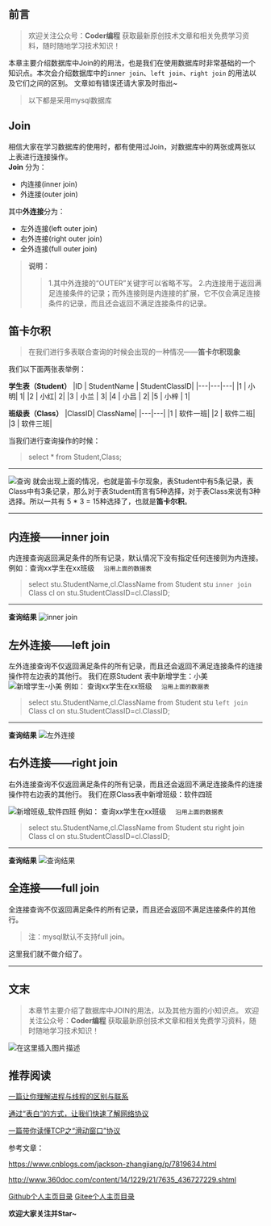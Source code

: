 
## 前言
> 欢迎关注公众号：**Coder编程**
> 获取最新原创技术文章和相关免费学习资料，随时随地学习技术知识！

本章主要介绍数据库中Join的的用法，也是我们在使用数据库时非常基础的一个知识点。本次会介绍数据库中的`inner join`、`left join`、`right join` 的用法以及它们之间的区别。 文章如有错误还请大家及时指出~ 

>以下都是采用mysql数据库

## Join
相信大家在学习数据库的使用时，都有使用过Join，对数据库中的两张或两张以上表进行连接操作。  
**Join** 分为：
 - 内连接(inner join)
 - 外连接(outer join)
 
其中**外连接**分为：
- 左外连接(left outer join)
- 右外连接(right outer  join)
- 全外连接(full outer join)

>**说明：**
>>1.其中外连接的“OUTER”关键字可以省略不写。
>>2.内连接用于返回满足连接条件的记录；而外连接则是内连接的扩展，它不仅会满足连接条件的记录，而且还会返回不满足连接条件的记录。



## 笛卡尔积
>在我们进行多表联合查询的时候会出现的一种情况——**笛卡尔积现象**

我们以下面两张表举例：

**学生表（Student）**
|ID | StudentName | StudentClassID|
|---|---|---|
|1 | 小明| 1|
|2 | 小红| 2|
|3 | 小兰 | 3|
|4 | 小吕 | 2|
|5 | 小梓 | 1|

**班级表（Class）**
|ClassID| ClassName| 
|---|---|
|1 | 软件一班| 
|2 | 软件二班| 
|3 | 软件三班| 

当我们进行查询操作的时候：
> select * from Student,Class;

---
![查询](https://img-blog.csdnimg.cn/20190407222148953.png?x-oss-process=image/watermark,type_ZmFuZ3poZW5naGVpdGk,shadow_10,text_aHR0cHM6Ly9ibG9nLmNzZG4ubmV0L01pY2hhZWxfSE0=,size_16,color_FFFFFF,t_70)
就会出现上面的情况，也就是笛卡尔现象，表Student中有5条记录，表Class中有3条记录，那么对于表Student而言有5种选择，对于表Class来说有3种选择。所以一共有 5 * 3 = 15种选择了，也就是**笛卡尔积**。

---

## 内连接——inner join
  内连接查询返回满足条件的所有记录，默认情况下没有指定任何连接则为内连接。
  例如：查询xx学生在xx班级 `  沿用上面的数据表`

  >select stu.StudentName,cl.ClassName from Student stu `inner join` Class cl on stu.StudentClassID=cl.ClassID;  
  
  ---
  **查询结果**
![inner join](https://img-blog.csdnimg.cn/20190407224142330.png)


## 左外连接——left join 
左外连接查询不仅返回满足条件的所有记录，而且还会返回不满足连接条件的连接操作符左边表的其他行。
我们在原Student 表中新增学生：小美
![新增学生-小美](https://img-blog.csdnimg.cn/20190407225114143.png?x-oss-process=image/watermark,type_ZmFuZ3poZW5naGVpdGk,shadow_10,text_aHR0cHM6Ly9ibG9nLmNzZG4ubmV0L01pY2hhZWxfSE0=,size_16,color_FFFFFF,t_70)
例如：  查询xx学生在xx班级   `  沿用上面的数据表`
>select stu.StudentName,cl.ClassName from Student stu `left join` Class cl on stu.StudentClassID=cl.ClassID;  

---
  **查询结果**
  ![左外连接](https://img-blog.csdnimg.cn/20190407225326466.png)


## 右外连接——right join
右外连接查询不仅返回满足条件的所有记录，而且还会返回不满足连接条件的连接操作符右边表的其他行。
我们在原Class表中新增班级：软件四班

![新增班级_软件四班](https://img-blog.csdnimg.cn/20190407225710404.png)
例如：  查询xx学生在xx班级   `  沿用上面的数据表`
>select stu.StudentName,cl.ClassName from Student stu right join Class cl on stu.StudentClassID=cl.ClassID;  

---
  **查询结果**
  ![查询结果](https://img-blog.csdnimg.cn/20190407225819462.png)

## 全连接——full join
全连接查询不仅返回满足条件的所有记录，而且还会返回不满足连接条件的其他行。
>注：mysql默认不支持full join。

这里我们就不做介绍了。

---
## 文末

>本章节主要介绍了数据库中JOIN的用法，以及其他方面的小知识点。
欢迎关注公众号：**Coder编程**
获取最新原创技术文章和相关免费学习资料，随时随地学习技术知识！

![在这里插入图片描述](https://img-blog.csdnimg.cn/20190407231851378.jpg?x-oss-process=image/watermark,type_ZmFuZ3poZW5naGVpdGk,shadow_10,text_aHR0cHM6Ly9ibG9nLmNzZG4ubmV0L01pY2hhZWxfSE0=,size_16,color_FFFFFF,t_70)
## 推荐阅读

[一篇让你理解进程与线程的区别与联系](https://mp.weixin.qq.com/s?__biz=MzIwMTg3NzYyOA==&mid=2247483676&idx=1&sn=9033af3cb37754446779e1fcd89e3329&chksm=96e6700fa191f91919b4c2a46a8a99a7a7dda037181e97b5377835500e99a5f66cb1d3337898&token=424171447&lang=zh_CN#rd)

[通过“表白”的方式，让我们快速了解网络协议](https://mp.weixin.qq.com/s?__biz=MzIwMTg3NzYyOA==&mid=2247483701&idx=1&sn=b21d65f8ba4ae7f861a6e6175be2303c&chksm=96e67026a191f930c540a8c823c6ad5355dc4cb92824eadc9485aa195167768560dc506af358&token=1104592742&lang=zh_CN&scene=21#wechat_redirect)

[一篇带你读懂TCP之“滑动窗口”协议 ](https://mp.weixin.qq.com/s?__biz=MzIwMTg3NzYyOA==&mid=2247483706&idx=1&sn=8eed9d160013bd8ed6203ad511711553&chksm=96e67029a191f93fdd1543af2bf06025397d9c3bd0f0692c7fe247ab9c139cd869d69ab05498&token=1104592742&lang=zh_CN#rd)


参考文章：

https://www.cnblogs.com/jackson-zhangjiang/p/7819634.html

http://www.360doc.com/content/14/1229/21/7635_436727229.shtml


[Github个人主页目录](https://github.com/CoderMerlin/coder-programming)
[Gitee个人主页目录](https://gitee.com/573059382/coder-programming)

**欢迎大家关注并Star~**
